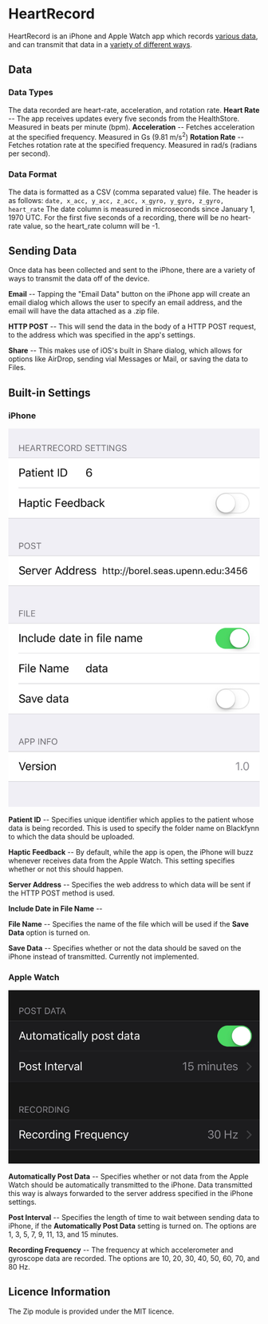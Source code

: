 # HeartRecord
HeartRecord is an iPhone and Apple Watch app which records [various data](#Data "various data"), and can transmit that data in a [variety of different ways](#sending-data "various ways").

## Data
### Data Types
The data recorded are heart-rate, acceleration, and rotation rate.
**Heart Rate** -- The app receives updates every five seconds from the HealthStore. Measured in beats per minute (bpm).
**Acceleration** -- Fetches acceleration at the specified frequency. Measured in Gs (9.81 m/s<sup>2</sup>)
**Rotation Rate** -- Fetches rotation rate at the specified frequency. Measured in rad/s (radians per second).

### Data Format

The data is formatted as a CSV (comma separated value) file. The header is as follows: `date, x_acc, y_acc, z_acc, x_gyro, y_gyro, z_gyro, heart_rate`
The date column is measured in microseconds since January 1, 1970 UTC. For the first five seconds of a recording, there will be no heart-rate value, so the heart_rate column will be -1.

## Sending Data
Once data has been collected and sent to the iPhone, there are a variety of ways to transmit the data off of the device. 

**Email** -- Tapping the "Email Data" button on the iPhone app will create an email dialog which allows the user to specify an email address, and the email will have the data attached as a .zip file.

**HTTP POST** -- This will send the data in the body of a HTTP POST request, to the address which was specified in the app's settings. 

**Share** -- This makes use of iOS's built in Share dialog, which allows for options like AirDrop, sending vial Messages or Mail, or saving the data to Files.

## Built-in Settings
### iPhone
![iPhone Settings Pane](https://github.com/certi42/heart-record/blob/master/Images/iphone-settings.jpeg "iPhone Settings Pane")

**Patient ID** -- Specifies unique identifier which applies to the patient whose data is being recorded. This is used to specify the folder name on Blackfynn to which the data should be uploaded.

**Haptic Feedback** -- By default, while the app is open, the iPhone will buzz whenever receives data from the Apple Watch. This setting specifies whether or not this should happen.

**Server Address** -- Specifies the web address to which data will be sent if the HTTP POST method is used.

**Include Date in File Name** --

**File Name** -- Specifies the name of the file which will be used if the **Save Data** option is turned on.

**Save Data** -- Specifies whether or not the data should be saved on the iPhone instead of transmitted. Currently not implemented. 

### Apple Watch
![Apple Watch Settings Pane](https://github.com/certi42/heart-record/blob/master/Images/watch-settings.jpeg "Apple Watch Settings Pane")

**Automatically Post Data** -- Specifies whether or not data from the Apple Watch should be automatically transmitted to the iPhone. Data transmitted this way is always forwarded to the server address specified in the iPhone settings.

**Post Interval** -- Specifies the length of time to wait between sending data to iPhone, if the **Automatically Post Data** setting is turned on. The options are 1, 3, 5, 7, 9, 11, 13, and 15 minutes.

**Recording Frequency** -- The frequency at which accelerometer and gyroscope data are recorded. The options are 10, 20, 30, 40, 50, 60, 70, and 80 Hz. 

## Licence Information
The Zip module is provided under the MIT licence. 
